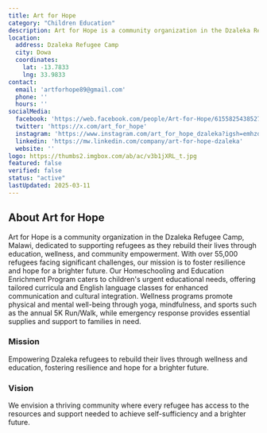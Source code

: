 ```yaml
---
title: Art for Hope
category: "Children Education"
description: Art for Hope is a community organization in the Dzaleka Refugee Camp, Malawi, dedicated to supporting refugees as they rebuild their lives through education, wellness, and community empowerment.
location:
  address: Dzaleka Refugee Camp
  city: Dowa
  coordinates:
    lat: -13.7833
    lng: 33.9833
contact:
  email: 'artforhope89@gmail.com'
  phone: ''
  hours: ''
socialMedia:
  facebook: 'https://web.facebook.com/people/Art-for-Hope/61558254385271/'
  twitter: 'https://x.com/art_for_hope'
  instagram: 'https://www.instagram.com/art_for_hope_dzaleka?igsh=emhzd21jMmJrcjVh'
  linkedin: 'https://mw.linkedin.com/company/art-for-hope-dzaleka'
  website: ''
logo: https://thumbs2.imgbox.com/ab/ac/v3b1jXRL_t.jpg
featured: false
verified: false
status: "active"
lastUpdated: 2025-03-11
---
```


## About Art for Hope

Art for Hope is a community organization in the Dzaleka Refugee Camp, Malawi, dedicated to supporting refugees as they rebuild their lives through education, wellness, and community empowerment. With over 55,000 refugees facing significant challenges, our mission is to foster resilience and hope for a brighter future. Our Homeschooling and Education Enrichment Program caters to children's urgent educational needs, offering tailored curricula and English language classes for enhanced communication and cultural integration. Wellness programs promote physical and mental well-being through yoga, mindfulness, and sports such as the annual 5K Run/Walk, while emergency response provides essential supplies and support to families in need.

### Mission

Empowering Dzaleka refugees to rebuild their lives through wellness and education, fostering resilience and hope for a brighter future.

### Vision

We envision a thriving community where every refugee has access to the resources and support needed to achieve self-sufficiency and a brighter future.








